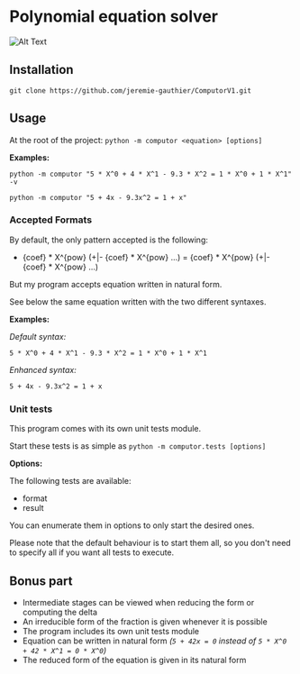 # Polynomial equation solver

![Alt Text](https://media2.giphy.com/media/9cpXRPjZuo6pq/giphy.gif?cid=ecf05e474ac62853aba498f4c88ac857ff07c383d3b2efd0&rid=giphy.gif)

## Installation

```git clone https://github.com/jeremie-gauthier/ComputorV1.git```

## Usage

At the root of the project: ```python -m computor <equation> [options]```

**Examples:**

```python -m computor "5 * X^0 + 4 * X^1 - 9.3 * X^2 = 1 * X^0 + 1 * X^1" -v```

```python -m computor "5 + 4x - 9.3x^2 = 1 + x"```

### Accepted Formats

By default, the only pattern accepted is the following:

- {coef} \* X^{pow} (+|- {coef} \* X^{pow} ...) = {coef} \* X^{pow} (+|- {coef} \* X^{pow} ...)

But my program accepts equation written in natural form.

See below the same equation written with the two different syntaxes.

**Examples:**

_Default syntax:_

```5 * X^0 + 4 * X^1 - 9.3 * X^2 = 1 * X^0 + 1 * X^1```

_Enhanced syntax:_

```5 + 4x - 9.3x^2 = 1 + x```

### Unit tests

This program comes with its own unit tests module.

Start these tests is as simple as ```python -m computor.tests [options]```

**Options:**

The following tests are available:
- format
- result

You can enumerate them in options to only start the desired ones.

Please note that the default behaviour is to start them all, so you don't need to specify all if you want all tests to execute.

## Bonus part

- Intermediate stages can be viewed when reducing the form or computing the delta
- An irreducible form of the fraction is given whenever it is possible
- The program includes its own unit tests module
- Equation can be written in natural form _(```5 + 42x = 0``` instead of ```5 * X^0 + 42 * X^1 = 0 * X^0```)_
- The reduced form of the equation is given in its natural form
